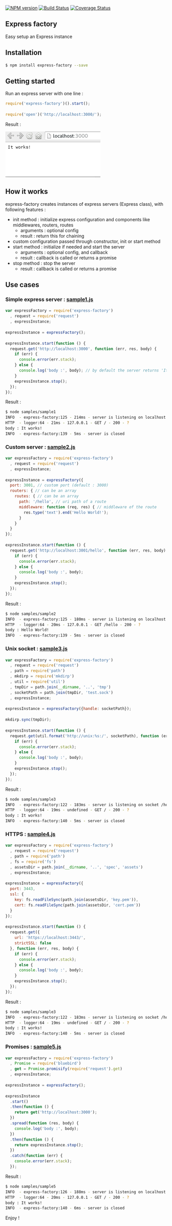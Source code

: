 [![NPM version](https://badge.fury.io/js/express-factory.svg)](http://badge.fury.io/js/express-factory)
[![Build Status](https://travis-ci.org/openhoat/express-factory.png?branch=master)](https://travis-ci.org/openhoat/express-factory)
[![Coverage Status](https://coveralls.io/repos/openhoat/express-factory/badge.svg)](https://coveralls.io/r/openhoat/express-factory)

## Express factory

Easy setup an Express instance

## Installation

```bash
$ npm install express-factory --save
```

## Getting started

Run an express server with one line :

```javascript
require('express-factory')().start();

require('open')('http://localhost:3000/');
```

Result :

![Screen shot](https://raw.githubusercontent.com/openhoat/express-factory/master/assets/screenshot.png)

## How it works

express-factory creates instances of express servers (Express class), with following features :

- init method : initialize express configuration and components like middlewares, routers, routes
    - arguments : optional config
    - result : return this for chaining
- custom configuration passed through constructor, init or start method
- start method : initialize if needed and start the server
    - arguments : optional config, and callback
    - result : callback is called or returns a promise
- stop method : stop the server
    - result : callback is called or returns a promise

## Use cases

### Simple express server : [sample1.js](https://github.com/openhoat/express-factory/blob/master/samples/sample1.js)

```javascript
var expressFactory = require('express-factory')
  , request = require('request')
  , expressInstance;

expressInstance = expressFactory();

expressInstance.start(function () {
  request.get('http://localhost:3000', function (err, res, body) {
    if (err) {
      console.error(err.stack);
    } else {
      console.log('body :', body); // by default the server returns 'It works!'
    }
    expressInstance.stop();
  });
});
```

Result :

```bash
$ node samples/sample1
INFO  - express-factory:125 - 214ms - server is listening on localhost:3000
HTTP  - logger:64 - 21ms - 127.0.0.1 - GET / - 200 - ?
body : It works!
INFO  - express-factory:139 - 5ms - server is closed
```

### Custom server : [sample2.js](https://github.com/openhoat/express-factory/blob/master/samples/sample2.js)

```javascript
var expressFactory = require('express-factory')
  , request = require('request')
  , expressInstance;

expressInstance = expressFactory({
  port: 3001, // custom port (default : 3000)
  routers: { // can be an array
    routes: { // can be an array
      path: '/hello', // uri path of a route
      middleware: function (req, res) { // middleware of the route
        res.type('text').end('Hello World!');
      }
    }
  }
});

expressInstance.start(function () {
  request.get('http://localhost:3001/hello', function (err, res, body) {
    if (err) {
      console.error(err.stack);
    } else {
      console.log('body :', body);
    }
    expressInstance.stop();
  });
});
```

Result :

```bash
$ node samples/sample2
INFO  - express-factory:125 - 180ms - server is listening on localhost:3001
HTTP  - logger:64 - 20ms - 127.0.0.1 - GET /hello - 200 - ?
body : Hello World!
INFO  - express-factory:139 - 5ms - server is closed
```

### Unix socket : [sample3.js](https://github.com/openhoat/express-factory/blob/master/samples/sample3.js)

```javascript
var expressFactory = require('express-factory')
  , request = require('request')
  , path = require('path')
  , mkdirp = require('mkdirp')
  , util = require('util')
  , tmpDir = path.join(__dirname, '..', 'tmp')
  , socketPath = path.join(tmpDir, 'test.sock')
  , expressInstance;

expressInstance = expressFactory({handle: socketPath});

mkdirp.sync(tmpDir);

expressInstance.start(function () {
  request.get(util.format('http://unix:%s:/', socketPath), function (err, res, body) {
    if (err) {
      console.error(err.stack);
    } else {
      console.log('body :', body);
    }
    expressInstance.stop();
  });
});
```

Result :

```bash
$ node samples/sample3
INFO  - express-factory:122 - 183ms - server is listening on socket /home/openhoat/dev/nodejs/express-factory/tmp/test.sock
HTTP  - logger:64 - 19ms - undefined - GET / - 200 - ?
body : It works!
INFO  - express-factory:140 - 5ms - server is closed
```

### HTTPS : [sample4.js](https://github.com/openhoat/express-factory/blob/master/samples/sample4.js)

```javascript
var expressFactory = require('express-factory')
  , request = require('request')
  , path = require('path')
  , fs = require('fs')
  , assetsDir = path.join(__dirname, '..', 'spec', 'assets')
  , expressInstance;

expressInstance = expressFactory({
  port: 3443,
  ssl: {
    key: fs.readFileSync(path.join(assetsDir, 'key.pem')),
    cert: fs.readFileSync(path.join(assetsDir, 'cert.pem'))
  }
});

expressInstance.start(function () {
  request.get({
    url: 'https://localhost:3443/',
    strictSSL: false
  }, function (err, res, body) {
    if (err) {
      console.error(err.stack);
    } else {
      console.log('body :', body);
    }
    expressInstance.stop();
  });
});
```

Result :

```bash
$ node samples/sample3
INFO  - express-factory:122 - 183ms - server is listening on socket /home/openhoat/dev/nodejs/express-factory/tmp/test.sock
HTTP  - logger:64 - 19ms - undefined - GET / - 200 - ?
body : It works!
INFO  - express-factory:140 - 5ms - server is closed
```

### Promises : [sample5.js](https://github.com/openhoat/express-factory/blob/master/samples/sample5.js)

```javascript
var expressFactory = require('express-factory')
  , Promise = require('bluebird')
  , get = Promise.promisify(require('request').get)
  , expressInstance;

expressInstance = expressFactory();

expressInstance
  .start()
  .then(function () {
    return get('http://localhost:3000');
  })
  .spread(function (res, body) {
    console.log('body :', body);
  })
  .then(function () {
    return expressInstance.stop();
  })
  .catch(function (err) {
    console.error(err.stack);
  });
```

Result :

```bash
$ node samples/sample5
INFO  - express-factory:126 - 188ms - server is listening on localhost:3000
HTTP  - logger:64 - 20ms - 127.0.0.1 - GET / - 200 - ?
body : It works!
INFO  - express-factory:140 - 6ms - server is closed
```

Enjoy !